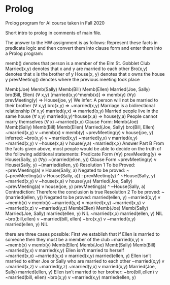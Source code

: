 # Prolog
Prolog program for AI course taken in Fall 2020

Short intro to prolog in comments of main file.

The answer to the HW assignment is as follows:
Represent these facts in predicate logic and then convert them into clause form and enter them into a Prolog program:

memb() denotes that person is a member of the Elm St. Gobblet Club
Married(x,y) denotes that x and y are married to each other
Bro(x,y) denotes that x is the brother of y
House(x, y) denotes that x owns the house y
prevMeeting() denotes where the previous meeting took place

Memb(Joe)
Memb(Sally)
Memb(Bill)
Memb(Ellen)
Married(Joe, Sally)
bro(Bill, Ellen)
(∀ x,y)  [married(x,y)^memb(x)]  ⇒ memb(y)
(∀y)  prevMeeting(y) ⇒ House(joe, y)
We infer:
A person will not be married to their brother
(∀ x,y) bro(x,y) ⇒ ~married(x,y)
Marriage is a bidirectional relationship 
(∀ x,y) married(y,x) ⇒ married(x,y)
Married people live in the same house
(∀ x,y) married(x,y)^house(x,a) ⇒ house(y,a)
People cannot marry themselves
(∀ x) ~married(x,x)
Clause Form:
Memb(Joe)
Memb(Sally)
Memb(Bill)
Memb(Ellen)
Married(Joe, Sally)
bro(Bill, Ellen)
 ~married(x,y) v ~memb(x)  v memb(y)
~prevMeeting(y) v house(joe, y)
inferred:
~bro(x,y) v ~married(x,y)
~married(y,x) v married(x,y)
~married(x,y) v ~house(x,a) v house(y,a)
~married(x,x)
Answer Part B
From the facts given above, most people would be able to decide on the truth of the following additional statements:
Predicate Form
(∀y)  prevMeeting(y) ⇒ House(Sally, y)
(∀y) ~(married(ellen, y)) 
Clause Form
 ~prevMeeting(y) v House(Sally, y)
~(married(ellen, y)) 
Resolution 1
To be Proved: ~prevMeeting(a) v House(Sally, a)
Negated to be proved: ~(~prevMeeting(a) v House(Sally, a))
			       :    prevMeeting(y) ^ ~House(Sally, y)
~married(x,y) v ~house(x,a) v house(y,a)
Married(Joe, Sally)
~prevMeeting(a) v house(joe, y)
prevMeeting(a) ^ ~House(Sally, a)
Contradiction: Therefore the conclusion is true
Resolution 2
To be proved: ~(married(ellen, y)) 
Negated to be proved: married(ellen, y)
~married(x,y) v ~memb(x)  v memb(y)
~married(y,x) v married(x,y)
~married(x,y) v ~married(x,z) v ~married(y,z)
Memb(Ellen)
Memb(Joe)
Memb(Sally)
Married(Joe, Sally)
married(ellen, y)
NIL
~married(x,x)
married(ellen, y)
NIL
~bro(bill,ellen) v ~married(bill, ellen)
~bro(x,y) v ~married(x,y)
married(ellen, y)
NIL

there are three cases possible:
First we establish that if Ellen is married to someone then they must be a member of the club
~married(x,y) v ~memb(x)  v memb(y)
Memb(Ellen)
Memb(Joe)
Memb(Sally)
Memb(Bill)
~married(y,x) v married(x,y) 
Ellen isn’t married to herself	
~married(x,x)
~married(y,x) v married(x,y)
married(ellen, y)
Ellen isn’t married to either Joe or Sally who are married to each other
~married(x,y) v ~married(x,z) v ~married(y,z)
~married(y,x) v married(x,y) 
Married(Joe, Sally)
married(ellen, y)
Ellen isn’t married to her brother:
~bro(bill,ellen) v ~married(bill, ellen)
~bro(x,y) v ~married(x,y)
married(ellen, y)
